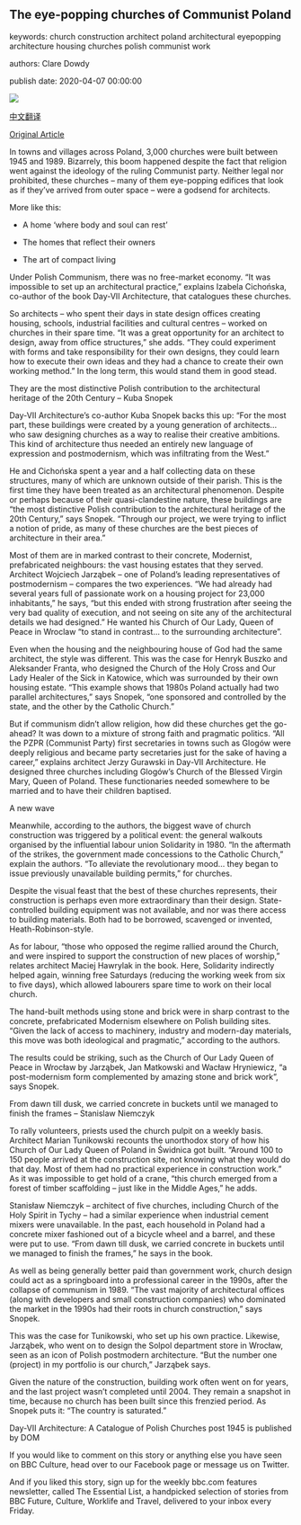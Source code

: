 ## The eye-popping churches of Communist Poland

keywords: church construction architect poland architectural eyepopping architecture housing churches polish communist work

authors: Clare Dowdy

publish date: 2020-04-07 00:00:00

![](https://ichef.bbci.co.uk/wwfeatures/live/624_351/images/live/p0/88/w4/p088w448.jpg)

[中文翻译](The%20eye-popping%20churches%20of%20Communist%20Poland_zh.md)

[Original Article](https://www.bbc.com/culture/story/20200407-the-surprising-story-of-polands-extraordinary-churches)

In towns and villages across Poland, 3,000 churches were built between 1945 and 1989. Bizarrely, this boom happened despite the fact that religion went against the ideology of the ruling Communist party. Neither legal nor prohibited, these churches – many of them eye-popping edifices that look as if they’ve arrived from outer space – were a godsend for architects.

More like this:

- A home ‘where body and soul can rest’

- The homes that reflect their owners

- The art of compact living

Under Polish Communism, there was no free-market economy. “It was impossible to set up an architectural practice,” explains Izabela Cichońska, co-author of the book Day-VII Architecture, that catalogues these churches.

So architects – who spent their days in state design offices creating housing, schools, industrial facilities and cultural centres – worked on churches in their spare time. “It was a great opportunity for an architect to design, away from office structures,” she adds. “They could experiment with forms and take responsibility for their own designs, they could learn how to execute their own ideas and they had a chance to create their own working method.” In the long term, this would stand them in good stead.

They are the most distinctive Polish contribution to the architectural heritage of the 20th Century – Kuba Snopek

Day-VII Architecture’s co-author Kuba Snopek backs this up: “For the most part, these buildings were created by a young generation of architects… who saw designing churches as a way to realise their creative ambitions. This kind of architecture thus needed an entirely new language of expression and postmodernism, which was infiltrating from the West.”

He and Cichońska spent a year and a half collecting data on these structures, many of which are unknown outside of their parish. This is the first time they have been treated as an architectural phenomenon. Despite or perhaps because of their quasi-clandestine nature, these buildings are “the most distinctive Polish contribution to the architectural heritage of the 20th Century,” says Snopek. “Through our project, we were trying to inflict a notion of pride, as many of these churches are the best pieces of architecture in their area.”

Most of them are in marked contrast to their concrete, Modernist, prefabricated neighbours: the vast housing estates that they served. Architect Wojciech Jarząbek – one of Poland’s leading representatives of postmodernism – compares the two experiences. “We had already had several years full of passionate work on a housing project for 23,000 inhabitants,” he says, “but this ended with strong frustration after seeing the very bad quality of execution, and not seeing on site any of the architectural details we had designed.” He wanted his Church of Our Lady, Queen of Peace in Wroclaw “to stand in contrast… to the surrounding architecture”.

Even when the housing and the neighbouring house of God had the same architect, the style was different. This was the case for Henryk Buszko and Aleksander Franta, who designed the Church of the Holy Cross and Our Lady Healer of the Sick in Katowice, which was surrounded by their own housing estate. “This example shows that 1980s Poland actually had two parallel architectures,” says Snopek, “one sponsored and controlled by the state, and the other by the Catholic Church.”

But if communism didn’t allow religion, how did these churches get the go-ahead? It was down to a mixture of strong faith and pragmatic politics. “All the PZPR (Communist Party) first secretaries in towns such as Glogów were deeply religious and became party secretaries just for the sake of having a career,” explains architect Jerzy Gurawski in Day-VII Architecture. He designed three churches including Glogów’s Church of the Blessed Virgin Mary, Queen of Poland. These functionaries needed somewhere to be married and to have their children baptised.

A new wave

Meanwhile, according to the authors, the biggest wave of church construction was triggered by a political event: the general walkouts organised by the influential labour union Solidarity in 1980. “In the aftermath of the strikes, the government made concessions to the Catholic Church,” explain the authors. “To alleviate the revolutionary mood… they began to issue previously unavailable building permits,” for churches.

Despite the visual feast that the best of these churches represents, their construction is perhaps even more extraordinary than their design. State-controlled building equipment was not available, and nor was there access to building materials. Both had to be borrowed, scavenged or invented, Heath-Robinson-style.

As for labour, “those who opposed the regime rallied around the Church, and were inspired to support the construction of new places of worship,” relates architect Maciej Hawrylak in the book. Here, Solidarity indirectly helped again, winning free Saturdays (reducing the working week from six to five days), which allowed labourers spare time to work on their local church.

The hand-built methods using stone and brick were in sharp contrast to the concrete, prefabricated Modernism elsewhere on Polish building sites. “Given the lack of access to machinery, industry and modern-day materials, this move was both ideological and pragmatic,” according to the authors.

The results could be striking, such as the Church of Our Lady Queen of Peace in Wrocław by Jarząbek, Jan Matkowski and Wacław Hryniewicz, “a post-modernism form complemented by amazing stone and brick work”, says Snopek.

From dawn till dusk, we carried concrete in buckets until we managed to finish the frames – Stanislaw Niemczyk

To rally volunteers, priests used the church pulpit on a weekly basis. Architect Marian Tunikowski recounts the unorthodox story of how his Church of Our Lady Queen of Poland in Świdnica got built. “Around 100 to 150 people arrived at the construction site, not knowing what they would do that day. Most of them had no practical experience in construction work.” As it was impossible to get hold of a crane, “this church emerged from a forest of timber scaffolding – just like in the Middle Ages,” he adds.

Stanisław Niemczyk – architect of five churches, including Church of the Holy Spirit in Tychy – had a similar experience when industrial cement mixers were unavailable. In the past, each household in Poland had a concrete mixer fashioned out of a bicycle wheel and a barrel, and these were put to use. “From dawn till dusk, we carried concrete in buckets until we managed to finish the frames,” he says in the book.

As well as being generally better paid than government work, church design could act as a springboard into a professional career in the 1990s, after the collapse of communism in 1989. “The vast majority of architectural offices (along with developers and small construction companies) who dominated the market in the 1990s had their roots in church construction,” says Snopek.

This was the case for Tunikowski, who set up his own practice. Likewise, Jarząbek, who went on to design the Solpol department store in Wrocław, seen as an icon of Polish postmodern architecture. “But the number one (project) in my portfolio is our church,” Jarząbek says.

Given the nature of the construction, building work often went on for years, and the last project wasn’t completed until 2004. They remain a snapshot in time, because no church has been built since this frenzied period. As Snopek puts it: “The country is saturated.”

Day-VII Architecture: A Catalogue of Polish Churches post 1945 is published by DOM

If you would like to comment on this story or anything else you have seen on BBC Culture, head over to our Facebook page or message us on Twitter.

And if you liked this story, sign up for the weekly bbc.com features newsletter, called The Essential List, a handpicked selection of stories from BBC Future, Culture, Worklife and Travel, delivered to your inbox every Friday.